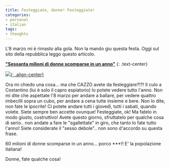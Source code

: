 ```yaml
---
title: Festeggiate, donne! Festeggiate!
categories:
- personal
- italian
tags:
- thoughts
---
```

L'8 marzo mi è rimasto alla gola. Non la mando giu questa festa. Oggi sul sito
della repubblica leggo questo articolo.

**["Sessanta milioni di donne scomparse in un anno"](http://www.repubblica.it/www1/dossier/unic/women/women.html)**
{: .text-center}

[![]({{site.url}}/images/italia.jpg){: .align-center}]({{site.url}}/images/italia.jpg)

Ora mi chiedo una cosa... ma che CAZZO avete da festeggiare?!?! Il culo a
Costantino (lui è solo il capro espiatorio) lo potete vedere tutto l'anno. Non
mi dite che aspettate l'8 marzo per andare a ballare, per vedere quattro
imbecilli sopra un cubo, per andare a cena tutte insieme e bere. Non lo dite,
non fate le ipocrite! Ci potete andare tutti i giovedì, tutti i sabati, quando
volete. Siete sempre ben accette ovunque! Festeggiate, ok! Ma fatelo in modo
giusto, costruttivo! Avete questo giorno, sfruttatelo per qualche cosa di
serio.. non andate a fare le "sgallettate" in giro, che tanto lo fate tutto
l'anno! Siete considerate il "sesso debole".. non sono d'accordo su questa
frase.

60 milioni di donne scomparse in un anno... porco ***!! E' la popolazione
italiana!

Donne, fate qualche cosa!
